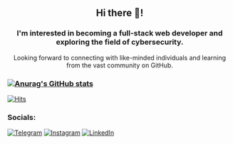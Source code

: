 <center>

## Hi there 👋!
   <h3>I'm interested in becoming a full-stack web developer and exploring the field of cybersecurity. </h3> 
<p>Looking forward to connecting with like-minded individuals and learning from the vast community on GitHub.</p>

</center>

### [![Anurag's GitHub stats](https://github-readme-stats.vercel.app/api?username=SamSweet04)](https://github.com/anuraghazra/github-readme-stats)
[![Hits](https://hits.seeyoufarm.com/api/count/incr/badge.svg?url=https%3A%2F%2Fgithub.com%2FSamSweet04%2Fhit-counter&count_bg=%23D09CD5&title_bg=%236582DB&icon=ko-fi.svg&icon_color=%23E2D9D8&title=i+love+coffee+%3A%29&edge_flat=false)](https://hits.seeyoufarm.com)


### Socials:
[![Telegram](https://img.shields.io/badge/-Telegram-090909?style=for-the-badge&logo=telegram&logoColor=27A0D9)](https://t.me/arstnbk)
[![Instagram](https://img.shields.io/badge/-Instagram-090909?style=for-the-badge&logo=instagram&logoColor=B4068E)](https://www.instagram.com/arystanbekovasss)
[![LinkedIn](https://img.shields.io/badge/-LinkedIn-090909?style=for-the-badge&logo=linkedin&logoColor=007BB6)](https://www.linkedin.com/in/saule-arystanbek-a40b93228/)

<!--
**SamSweet04/SamSweet04** is a ✨ _special_ ✨ repository because its `README.md` (this file) appears on your GitHub profile.

Here are some ideas to get you started:

- 🔭 I’m currently working on ...
- 🌱 I’m currently learning ...
- 👯 I’m looking to collaborate on ...
- 🤔 I’m looking for help with ...
- 💬 Ask me about ...
- 📫 How to reach me: ...
- 😄 Pronouns: ...
- ⚡ Fun fact: ...
-->
